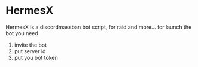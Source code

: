 # HermesX
HermesX is a discordmassban bot script, for raid and more...
for launch the bot you need
1. invite the bot
2. put server id
3. put you bot token
